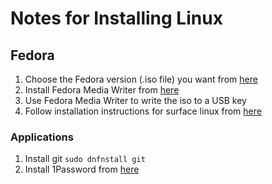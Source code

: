 # Notes for Installing Linux

## Fedora

1. Choose the Fedora version (.iso file) you want from [here](https://fedoraproject.org/)
1. Install Fedora Media Writer from [here](https://fedoraproject.org/workstation/download)
1. Use Fedora Media Writer to write the iso to a USB key
1. Follow installation instructions for surface linux from [here](https://github.com/linux-surface/linux-surface/wiki/Installation-and-Setup#Fedora)

### Applications

1. Install git `sudo dnfnstall git`
1. Install 1Password from [here](https://support.1password.com/install-linux/#fedora-or-red-hat-enterprise-linux)
